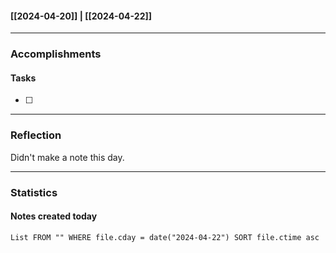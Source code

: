 #### [[2024-04-20]] | [[2024-04-22]]

---
### Accomplishments
#### Tasks
- [ ] 
---
### Reflection
Didn't make a note this day.

---
### Statistics
#### Notes created today
```dataview
List FROM "" WHERE file.cday = date("2024-04-22") SORT file.ctime asc
```